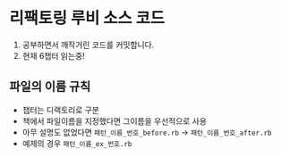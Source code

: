 # 리팩토링 루비 소스 코드

1. 공부하면서 깨작거린 코드를 커밋합니다.
2. 현재 6챕터 읽는중!

## 파일의 이름 규칙

- 챕터는 디랙토리로 구분
- 책에서 파일이름을 지정했다면 그이름을 우선적으로 사용
- 아무 설명도 없었다면 `패턴_이름_번호_before.rb` -> `패턴_이름_번호_after.rb`
- 예제의 경우 `패턴_이름_ex_번호.rb`

